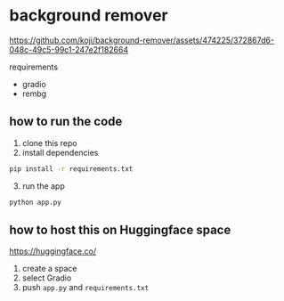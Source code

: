 # background remover

https://github.com/koji/background-remover/assets/474225/372867d6-048c-49c5-99c1-247e2f182664

requirements
- gradio
- rembg


## how to run the code
1. clone this repo
2. install dependencies
```zsh
pip install -r requirements.txt
```
3. run the app
```zsh
python app.py
```


## how to host this on Huggingface space
https://huggingface.co/  
1. create a space 
2. select Gradio
3. push `app.py` and `requirements.txt`

